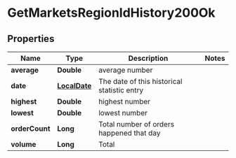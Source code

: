 
# GetMarketsRegionIdHistory200Ok

## Properties
Name | Type | Description | Notes
------------ | ------------- | ------------- | -------------
**average** | **Double** | average number | 
**date** | [**LocalDate**](LocalDate.md) | The date of this historical statistic entry | 
**highest** | **Double** | highest number | 
**lowest** | **Double** | lowest number | 
**orderCount** | **Long** | Total number of orders happened that day | 
**volume** | **Long** | Total | 



